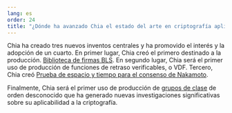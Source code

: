 ```yaml
---
lang: es
order: 24
title: "¿Dónde ha avanzado Chia el estado del arte en criptografía aplicada?"
---
```


Chia ha creado tres nuevos inventos centrales y ha promovido el interés y la adopción de un cuarto. En primer lugar, Chia creó el primero destinado a la producción. [Biblioteca de firmas BLS](https://github.com/Chia-Network/bls-signatures). En segundo lugar, Chia será el primer uso de producción de funciones de retraso verificables, o VDF. Tercero, Chia creó [Prueba de espacio y tiempo para el consenso de Nakamoto](https://www.chia.net/assets/ChiaGreenPaper.pdf).

Finalmente, Chia será el primer uso de producción de [grupos de clase](https://github.com/Chia-Network/vdf-competition/blob/master/classgroups.pdf) de orden desconocido que ha generado nuevas investigaciones significativas sobre su aplicabilidad a la criptografía.
